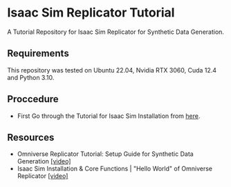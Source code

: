 # Isaac Sim Replicator Tutorial
A Tutorial Repository for Isaac Sim Replicator for Synthetic Data Generation.

## Requirements
This repository was tested on Ubuntu 22.04, Nvidia RTX 3060, Cuda 12.4 and Python 3.10.

## Proccedure
- First Go through the Tutorial for Isaac Sim Installation from [here](https://github.com/ArghyaChatterjee/Isaac-Sim-Tutorial).

## Resources
- Omniverse Replicator Tutorial: Setup Guide for Synthetic Data Generation [[video]](https://www.youtube.com/watch?v=_a55hAAF27I)
- Isaac Sim Installation & Core Functions | "Hello World" of Omniverse Replicator [[video]](https://www.youtube.com/watch?v=_kzW6yBno6Q)
